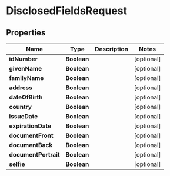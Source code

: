 

# DisclosedFieldsRequest


## Properties

| Name | Type | Description | Notes |
|------------ | ------------- | ------------- | -------------|
|**idNumber** | **Boolean** |  |  [optional] |
|**givenName** | **Boolean** |  |  [optional] |
|**familyName** | **Boolean** |  |  [optional] |
|**address** | **Boolean** |  |  [optional] |
|**dateOfBirth** | **Boolean** |  |  [optional] |
|**country** | **Boolean** |  |  [optional] |
|**issueDate** | **Boolean** |  |  [optional] |
|**expirationDate** | **Boolean** |  |  [optional] |
|**documentFront** | **Boolean** |  |  [optional] |
|**documentBack** | **Boolean** |  |  [optional] |
|**documentPortrait** | **Boolean** |  |  [optional] |
|**selfie** | **Boolean** |  |  [optional] |



